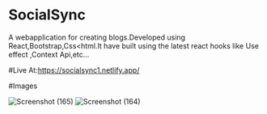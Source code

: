 # SocialSync

A webapplication for creating blogs.Developed using React,Bootstrap,Css<html.It have built using the latest react hooks like Use effect ,Context Api,etc...

#Live At:https://socialsync1.netlify.app/

#Images

![Screenshot (165)](https://github.com/Ajay-v44/SocialSync/assets/115262085/3357993e-1736-42fe-91ba-e81c104c2775)
![Screenshot (164)](https://github.com/Ajay-v44/SocialSync/assets/115262085/3555ff3e-0c8a-43f2-b27c-bf0edc5809e2)

